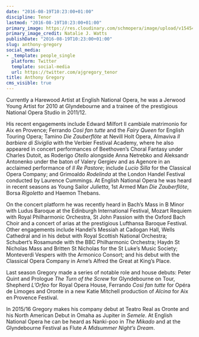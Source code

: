 ```yaml
---
date: "2016-08-19T10:23:00+01:00"
discipline: Tenor
lastmod: "2016-08-19T10:23:00+01:00"
primary_image: https://res.cloudinary.com/schmopera/image/upload/v1545409169/media/webhook-uploads/1471598597391/2016-08-19---Anthony-Gregory-Natalie-J-Watts.jpg.jpg
primary_image_credit: Natalie J. Watts
publishDate: "2016-08-19T10:23:00+01:00"
slug: anthony-gregory
social_media:
- _template: people_single
  platform: Twitter
  template: social-media
  url: https://twitter.com/ajgregory_tenor
title: Anthony Gregory
cms_visible: true
---
```


Currently a Harewood Artist at English National Opera, he was a Jerwood Young Artist for 2010 at Glyndebourne and a trainee of the prestigious National Opera Studio in 2011/12.

His recent engagements include Edward Milfort Il cambiale matrimonio for Aix en Provence; Ferrando *Così fan tutte* and the *Fairy Queen* for English Touring Opera; Tamino *Die Zauberflöte* at Nevill Holt Opera, Almaviva *Il barbiere di Siviglia* with the Verbier Festival Academy, where he also appeared in concert performances of Beethoven’s Choral Fantasy under Charles Dutoit, as Roderigo *Otello* alongside Anna Netrebko and Aleksandr Antonenko under the baton of Valery Gergiev and as Agenore in an acclaimed performance of *Il Re Pastore*; include *Lucio Silla* for the Classical Opera Company; and Grimoaldo *Rodelinda* at the London Handel Festival conducted by Laurence Cummings. At English National Opera he was heard in recent seasons as Young Sailor *Julietta*, 1st Armed Man *Die Zauberflöte*, Borsa *Rigoletto* and Haemon Thebans.

On the concert platform he was recently heard in Bach’s Mass in B Minor with Ludus Baroque at the Edinburgh International Festival, Mozart Requiem with Royal Philharmonic Orchestra, St John Passion with the Oxford Bach Choir and a concert of arias at the prestigious Lufthansa Baroque Festival. Other engagements include Handel’s Messiah at Cadogan Hall, Wells Cathedral and in his debut with Royal Scottish National Orchestra; Schubert’s Rosamunde with the BBC Philharmonic Orchestra; Haydn St Nicholas Mass and Britten St Nicholas for the St Luke’s Music Society; Monteverdi Vespers with the Armonico Consort; and his debut with the Classical Opera Company in Arne’s Alfred the Great at King’s Place.

Last season Gregory made a series of notable role and house debuts: Peter Quint and Prologue *The Turn of the Screw* for Glyndebourne on Tour, Shepherd *L’Orfeo* for Royal Opera House, Ferrando *Così fan tutte* for Opéra de Limoges and Oronte in a new Katie Mitchell production of *Alcina* for Aix en Provence Festival.

In 2015/16 Gregory makes his company debut at Teatro Real as Oronte and his North American Debut in Omaha as Jupiter in *Semele*. At English National Opera he can be heard as Nanki-poo in *The Mikado* and at the Glyndebourne Festival as Flute *A Midsummer Night’s Dream*.
